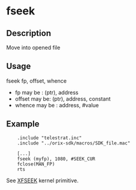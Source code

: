 # fseek

## Description

Move into opened file

## Usage

fseek fp, offset, whence

* fp may be : (ptr), address
* offset may be: (ptr), address, constant
* whence may be  : address, #value

## Example

```ca65
    .include "telestrat.inc"
    .include "../orix-sdk/macros/SDK_file.mac"

    [...]
    fseek (myfp), 1080, #SEEK_CUR
    fclose(MAN_FP)
    rts
```

See [XFSEEK](../../../developer_manual/kernel/primitives/xfseek.md) kernel primitive.
